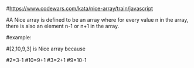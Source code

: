 #https://www.codewars.com/kata/nice-array/train/javascript

#A Nice array is defined to be an array where for every value n in the array, there is also an element n-1 or n+1 in the array.

#example:

#[2,10,9,3] is Nice array because

#2=3-1
#10=9+1
#3=2+1
#9=10-1